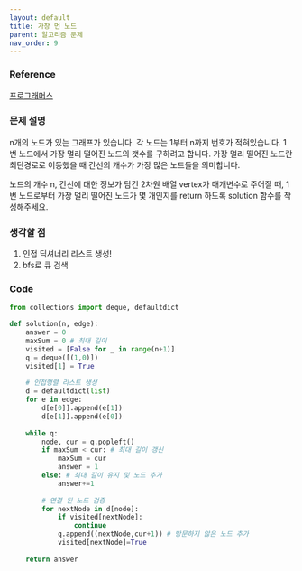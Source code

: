 ```yaml
---
layout: default
title: 가장 먼 노드
parent: 알고리즘 문제
nav_order: 9
---
```


### Reference

[프로그래머스](https://school.programmers.co.kr/learn/courses/30/lessons/49189)

### 문제 설명

n개의 노드가 있는 그래프가 있습니다. 각 노드는 1부터 n까지 번호가 적혀있습니다. 1번 노드에서 가장 멀리 떨어진 노드의 갯수를 구하려고 합니다. 가장 멀리 떨어진 노드란 최단경로로 이동했을 때 간선의 개수가 가장 많은 노드들을 의미합니다.

노드의 개수 n, 간선에 대한 정보가 담긴 2차원 배열 vertex가 매개변수로 주어질 때, 1번 노드로부터 가장 멀리 떨어진 노드가 몇 개인지를 return 하도록 solution 함수를 작성해주세요.

### 생각할 점
1. 인접 딕셔너리 리스트 생성!
2. bfs로 큐 검색

### Code

```python
from collections import deque, defaultdict

def solution(n, edge):
    answer = 0
    maxSum = 0 # 최대 길이
    visited = [False for _ in range(n+1)]
    q = deque([(1,0)])
    visited[1] = True
    
    # 인접행렬 리스트 생성
    d = defaultdict(list)
    for e in edge:
        d[e[0]].append(e[1])
        d[e[1]].append(e[0])
    
    while q:
        node, cur = q.popleft()
        if maxSum < cur: # 최대 길이 갱신
            maxSum = cur
            answer = 1
        else: # 최대 길이 유지 및 노드 추가
            answer+=1
            
        # 연결 된 노드 검증
        for nextNode in d[node]:
            if visited[nextNode]:
                continue
            q.append((nextNode,cur+1)) # 방문하지 않은 노드 추가
            visited[nextNode]=True
                
    return answer
```